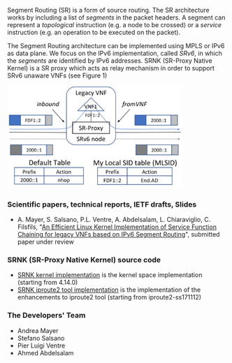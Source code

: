 Segment Routing (SR) is a form of source routing. The SR architecture works by including a list of _segments_ in the packet headers. A segment can represent a _topological_ instruction (e.g. a node to be crossed) or a _service_ instruction (e.g. an operation to be executed on the packet). 

The Segment Routing architecture can be implemented using MPLS or IPv6 as data plane. We focus on the IPv6 implementation, called _SRv6_, in which the _segments_ are identified by IPv6 addresses. SRNK (SR-Proxy Native Kernel) is a SR proxy which acts as relay mechanism in order to support SRv6 unaware VNFs (see Figure 1)

<img src="https://raw.githubusercontent.com/netgroup/sr-proxy/master/docs/srv6_processing.png" width="400">

### Scientific papers, technical reports, IETF drafts, Slides

- A. Mayer, S. Salsano, P.L. Ventre, A. Abdelsalam, L. Chiaraviglio, C. Filsfils, "[An Efficient Linux Kernel Implementation of Service Function Chaining for legacy VNFs based on IPv6 Segment Routing](https://arxiv.org/abs/1901.00936)", submitted paper under review 

### SRNK (SR-Proxy Native Kernel) source code

- [SRNK kernel implementation](https://github.com/netgroup/srnk-kernel) is the kernel space implementation (starting from 4.14.0)
- [SRNK iproute2 tool implementation](https://github.com/netgroup/srnk-iproute2) is the implementation of the enhancements to iproute2 tool (starting from iproute2-ss171112)

### The Developers' Team

- Andrea Mayer
- Stefano Salsano
- Pier Luigi Ventre
- Ahmed Abdelsalam
